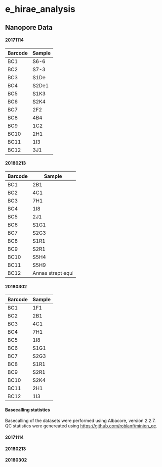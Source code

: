 # e_hirae_analysis

## Nanopore Data

#### 20171114
| Barcode | Sample |
|---------|--------|
| BC1     | S6-6   |
| BC2     | S7-3   |
| BC3     | S1De   |
| BC4     | S2De1  |
| BC5     | S1K3   |
| BC6     | S2K4   |
| BC7     | 2F2    |
| BC8     | 4B4    |
| BC9     | 1C2    |
| BC10    | 2H1    |
| BC11    | 1I3    |
| BC12    | 3J1    |

#### 20180213
| Barcode | Sample            |
|---------|-------------------|
| BC1     | 2B1               |
| BC2     | 4C1               |
| BC3     | 7H1               |
| BC4     | 1I8               |
| BC5     | 2J1               |
| BC6     | S1G1              |
| BC7     | S2G3              |
| BC8     | S1R1              |
| BC9     | S2R1              |
| BC10    | S5H4              |
| BC11    | S5H9              |
| BC12    | Annas strept equi |

#### 20180302
| Barcode | Sample |
|---------|--------|
| BC1     | 1F1    |
| BC2     | 2B1    |
| BC3     | 4C1    |
| BC4     | 7H1    |
| BC5     | 1I8    |
| BC6     | S1G1   |
| BC7     | S2G3   |
| BC8     | S1R1   |
| BC9     | S2R1   |
| BC10    | S2K4   |
| BC11    | 2H1    |
| BC12    | 1I3    |

#### Basecalling statistics
Basecalling of the datasets were performed using Albacore, version 2.2.7. QC statistics were genereated using https://github.com/roblanf/minion_qc.

#### 20171114

#### 20180213

#### 20180302
